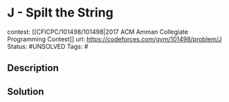 # J - Spilt the String

contest: [[CFICPC/101498/101498|2017 ACM Amman Collegiate Programming Contest]]
url: https://codeforces.com/gym/101498/problem/J
Status: #UNSOLVED
Tags: #

## Description

## Solution

